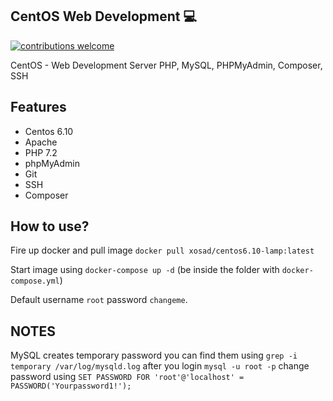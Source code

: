 ## CentOS Web Development 💻

[![contributions welcome](https://img.shields.io/badge/contributions-welcome-brightgreen.svg?style=flat)](https://github.com/xosad/centos6.10-lamp/issues)

CentOS - Web Development Server PHP, MySQL, PHPMyAdmin, Composer, SSH

## Features
<ul>
<li>Centos 6.10</li>
<li>Apache</li>
<li>PHP 7.2</li>
<li>phpMyAdmin</li>
<li>Git</li>
<li>SSH</li>
<li>Composer</li>
</ul>

## How to use?
Fire up docker and pull image `docker pull xosad/centos6.10-lamp:latest`

Start image using `docker-compose up -d` (be inside the folder with `docker-compose.yml`)

Default username `root` password `changeme`.

## NOTES
MySQL creates temporary password you can find them using `grep -i temporary /var/log/mysqld.log` after you login `mysql -u root -p` change password using `SET PASSWORD FOR 'root'@'localhost' = PASSWORD('Yourpassword1!');`

